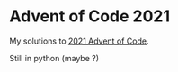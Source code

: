 # Advent of Code 2021

My solutions to [2021 Advent of Code](https://adventofcode.com/2021).

Still in python (maybe ?)
